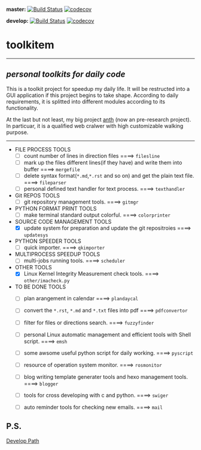 **master:** [![Build Status](https://travis-ci.org/edonyM/toolkitem.svg?branch=master)](https://travis-ci.org/edonyM/toolkitem)
[![codecov](https://codecov.io/gh/edonyM/toolkitem/branch/master/graph/badge.svg)](https://codecov.io/gh/edonyM/toolkitem)

**develop:** [![Build Status](https://travis-ci.org/edonyM/toolkitem.svg?branch=develop)](https://travis-ci.org/edonyM/toolkitem)
[![codecov](https://codecov.io/gh/edonyM/toolkitem/branch/develop/graph/badge.svg)](https://codecov.io/gh/edonyM/toolkitem)

# toolkitem

----

## ***personal toolkits for daily code***

This is a toolkit project for speedup my daily life. It will be restructed into a GUI application if this project begins to take shape.
According to daily requirements, it is splitted into different modules according to its functionality.

At the last but not least, my big project [anth](https://github.com/edonyM/anth) (now an pre-research project). In particuar, it is a qualified web cralwer with high customizable walking purpose.

----

- FILE PROCESS TOOLS
    - [ ] count number of lines in direction files  ====>  `filesline`
    - [ ] mark up the files different lines(if they have) and write them into buffer  ====>  `mergefile`
    - [ ] delete syntax format(`*.md`,`*.rst` and so on) and get the plain text file.   ====>  `fileparser`
    - [ ] personal defined text handler for text process.  ====>  `texthandler`
- Git REPOS TOOLS
    - [ ] git repository management tools. ====> `gitmgr`
- PYTHON FORMAT PRINT TOOLS
    - [ ] make terminal standard output colorful. ====> `colorprinter`
- SOURCE CODE MANAGEMENT TOOLS
    - [x] update system for preparation and update the git repositroies  ====>  `updatesys`
- PYTHON SPEEDER TOOLS
    - [ ] quick importer. ====> `qkimporter`
- MULTIPROCESS SPEEDUP TOOLS
    - [ ] multi-jobs running tools. ====> `scheduler`
- OTHER TOOLS
    - [x] Linux Kernel Integrity Measurement check tools. ====> `other/imacheck.py`
- TO BE DONE TOOLS
    - [ ] plan arangement in calendar  ====>  `plandaycal`
    - [ ] convert the `*.rst`, `*.md` and `*.txt` files into pdf  ====>  `pdfconvertor`
    - [ ] filter for files or directions search.  ====>  `fuzzyfinder`
    - [ ] personal Linux automatic management and efficient tools with Shell script.  ====> `emsh`
    - [ ] some awsome useful python script for daily working.  ====>  `pyscript`
    - [ ] resource of operation system monitor.  ====> `rosmonitor`
    - [ ] blog writing template generater tools and hexo management tools. ====> `blogger`
    - [ ] tools for cross developing with c and python. ====> `swiger`
    - [ ] auto reminder tools for checking new emails. ====> `mail`


P.S.
------
[Develop Path](./DEVELOP.md)
